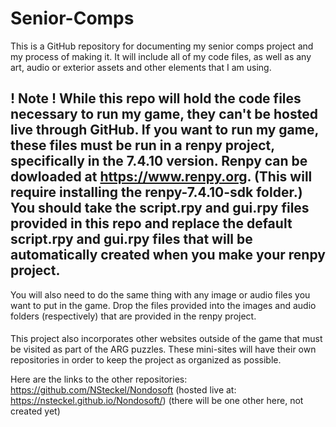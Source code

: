 # Senior-Comps
This is a GitHub repository for documenting my senior comps project and my process of making it. It will include all of my code files, as well as any art, audio or exterior assets and other elements that I am using. 

####
! Note ! While this repo will hold the code files necessary to run my game, they can't be hosted live through GitHub. If you want to run my game, these files must be run in a renpy project, specifically in the 7.4.10 version. Renpy can be dowloaded at https://www.renpy.org. (This will require installing the renpy-7.4.10-sdk folder.) You should take the script.rpy and gui.rpy files provided in this repo and replace the default script.rpy and gui.rpy files that will be automatically created when you make your renpy project. 
--
You will also need to do the same thing with any image or audio files you want to put in the game. Drop the files provided into the images and audio folders (respectively) that are provided in the renpy project.
####

This project also incorporates other websites outside of the game that must be visited as part of the ARG puzzles. These mini-sites will have their own repositories in order to keep the project as organized as possible.

Here are the links to the other repositories:
https://github.com/NSteckel/Nondosoft (hosted live at: https://nsteckel.github.io/Nondosoft/)
(there will be one other here, not created yet)

